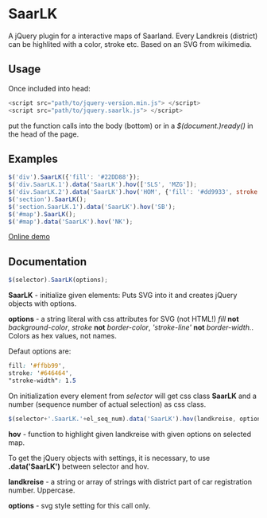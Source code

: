 SaarLK
======

A jQuery plugin for a interactive maps of Saarland. Every Landkreis (district) can be highlited with a color, stroke etc. Based on an SVG from wikimedia.

## Usage

Once included into head:

````javascript
<script src="path/to/jquery-version.min.js"> </script>
<script src="path/to/jquery.saarlk.js"> </script>
````

put the function calls into the body (bottom) or in a _$(document.)ready()_ in the head of the page.

## Examples

````javascript 
$('div').SaarLK({'fill': '#22DD88'});
$('div.SaarLK.1').data('SaarLK').hov(['SLS', 'MZG']);
$('div.SaarLK.2').data('SaarLK').hov('HOM', {'fill': '#dd9933', stroke: '#dd4422', "stroke-width": 5});
$('section').SaarLK();
$('section.SaarLK.1').data('SaarLK').hov('SB');
$('#map').SaarLK();
$('#map').data('SaarLK').hov('NK');

````

[Online demo](http://jsfiddle.net/RobertKolatzek/dqJd6/embedded/result/)

## Documentation

````javascript
$(selector).SaarLK(options);
````

**SaarLK** - initialize given elements: Puts SVG into it and creates jQuery objects with options.

**options** - a string literal with css attributes for SVG (not HTML!) _fill_ **not** _background-color_, _stroke_ **not** _border-color_, _'stroke-line'_ **not** _border-width._. Colors as hex values, not names.

Defaut options are:

````css
fill: '#ffbb99',
stroke: '#646464',
"stroke-width": 1.5
````

On initialization every element from *selector* will get css class **SaarLK** and a number (sequence number of actual selection) as css class. 

````javascript
$(selector+'.SaarLK.'+el_seq_num).data('SaarLK').hov(landkreise, options);
````

**hov** - function to highlight given landkreise with given options on selected map.

To get the jQuery objects with settings, it is necessary, to use **.data('SaarLK')** between selector and hov.

**landkreise** - a string or array of strings with district part of car registration number. Uppercase.

**options** - svg style setting for this call only.
